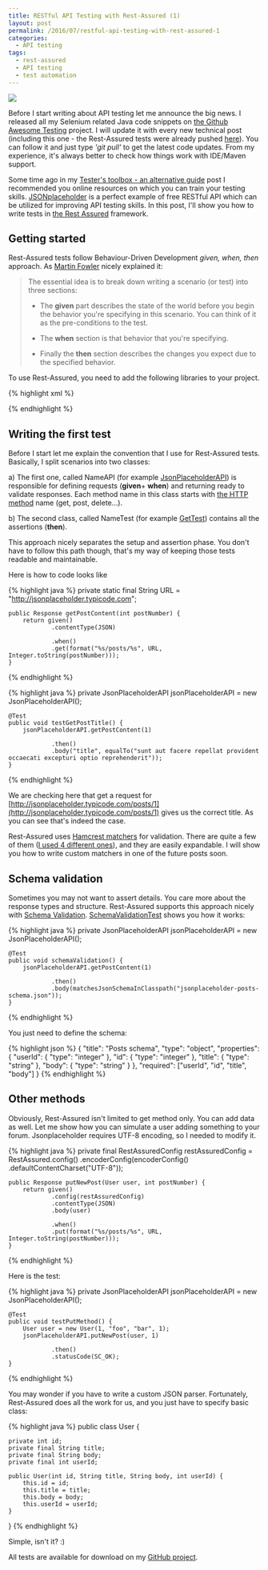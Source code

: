 ```yaml
---
title: RESTful API Testing with Rest-Assured (1)
layout: post
permalink: /2016/07/restful-api-testing-with-rest-assured-1
categories:
  - API testing
tags:
  - rest-assured
  - API testing
  - test automation 
---
```


![](/images/blog/Rest-Assured-new-brand-identity-lr.jpg)

Before I start writing about API testing let me announce the big news. I released all my Selenium related Java code
snippets on [the Github Awesome Testing](https://github.com/slawekradzyminski/AwesomeTesting) project. I will update it
with every new technical post (including this one - the Rest-Assured tests were already
pushed [here](https://github.com/slawekradzyminski/AwesomeTesting/tree/master/src/test/java/restassuredjsonplaceholder)).
You can follow it and just type _'git pull'_ to get the latest code updates. From my experience, it's always better to
check how things work with IDE/Maven support.

Some time ago in
my [Tester's toolbox - an alternative guide](http://awesome-testing.com/2016/04/testers-toolbox-alternative-guide.html)
post I recommended you online resources on which you can train your testing
skills. [JSONplaceholder](http://jsonplaceholder.typicode.com/) is a perfect example of free RESTful API which can be
utilized for improving API testing skills. In this post, I'll show you how to write tests
in [the Rest Assured](https://github.com/rest-assured/rest-assured) framework.

## Getting started

Rest-Assured tests follow Behaviour-Driven Development _given, when, then_ approach.
As [Martin Fowler](http://martinfowler.com/bliki/GivenWhenThen.html) nicely explained it:

> The essential idea is to break down writing a scenario (or test) into three sections:
>
> * The **given** part describes the state of the world before you begin the behavior you're specifying in this
    scenario. You can think of it as the pre-conditions to the test.
>
> * The **when** section is that behavior that you're specifying.
>
> * Finally the **then** section describes the changes you expect due to the specified behavior.

To use Rest-Assured, you need to add the following libraries to your project.

{% highlight xml %}

{% endhighlight %}

## Writing the first test

Before I start let me explain the convention that I use for Rest-Assured tests. Basically, I split scenarios into two
classes:

a) The first one, called NameAPI (for
example [JsonPlaceholderAPI](https://github.com/slawekradzyminski/AwesomeTesting/blob/master/src/test/java/restassuredjsonplaceholder/utils/JsonPlaceholderAPI.java))
is responsible for defining requests (**given**+ **when**) and returning ready to validate responses. Each method name
in this class starts with [the HTTP method](http://www.tutorialspoint.com/http/http_methods.htm) name (get, post,
delete...).

b) The second class, called NameTest (for
example [GetTest](https://github.com/slawekradzyminski/AwesomeTesting/blob/master/src/test/java/restassuredjsonplaceholder/tests/GetTest.java))
contains all the assertions (**then**).

This approach nicely separates the setup and assertion phase. You don't have to follow this path though, that's my way
of keeping those tests readable and maintainable.

Here is how to code looks like

{% highlight java %}
    private static final String URL = "http://jsonplaceholder.typicode.com";

    public Response getPostContent(int postNumber) {
        return given()
                .contentType(JSON)

                .when()
                .get(format("%s/posts/%s", URL, Integer.toString(postNumber)));
    }
{% endhighlight %}

{% highlight java %}
    private JsonPlaceholderAPI jsonPlaceholderAPI = new JsonPlaceholderAPI();

    @Test
    public void testGetPostTitle() {
        jsonPlaceholderAPI.getPostContent(1)

                .then()
                .body("title", equalTo("sunt aut facere repellat provident occaecati excepturi optio reprehenderit"));
    }
{% endhighlight %}

We are checking here that get a request
for [http://jsonplaceholder.typicode.com/posts/1](http://jsonplaceholder.typicode.com/posts/1) gives us the correct
title. As you can see that's indeed the case.

Rest-Assured uses [Hamcrest matchers](http://www.vogella.com/tutorials/Hamcrest/article.html) for validation. There are
quite a few of
them ([I used 4 different ones](https://github.com/slawekradzyminski/AwesomeTesting/blob/master/src/test/java/restassuredjsonplaceholder/tests/GetTest.java)),
and they are easily expandable. I will show you how to write custom matchers in one of the future posts soon.

## Schema validation

Sometimes you may not want to assert details. You care more about the response types and structure. Rest-Assured
supports this approach nicely
with [Schema Validation](https://github.com/rest-assured/rest-assured/wiki/Usage#json-schema-validation). [SchemaValidationTest](https://github.com/slawekradzyminski/AwesomeTesting/blob/master/src/test/java/restassuredjsonplaceholder/tests/SchemaValidationTest.java)
shows you how it works:

{% highlight java %}
    private JsonPlaceholderAPI jsonPlaceholderAPI = new JsonPlaceholderAPI();

    @Test
    public void schemaValidation() {
        jsonPlaceholderAPI.getPostContent(1)

                .then()
                .body(matchesJsonSchemaInClasspath("jsonplaceholder-posts-schema.json"));
    }
{% endhighlight %}

You just need to define the schema:

{% highlight json %}
{
  "title": "Posts schema",
  "type": "object",
  "properties": {
    "userId": {
      "type": "integer"
    },
    "id": {
      "type": "integer"
    },
    "title": {
      "type": "string"
    },
    "body": {
      "type": "string"
    }
  },
  "required": ["userId", "id", "title", "body"]
}
{% endhighlight %}

## Other methods

Obviously, Rest-Assured isn't limited to get method only. You can add data as well. Let me show how you can simulate a
user adding something to your forum. Jsonplaceholder requires UTF-8 encoding, so I needed to modify it.

{% highlight java %}
    private final RestAssuredConfig restAssuredConfig = RestAssured.config()
        .encoderConfig(encoderConfig()
        .defaultContentCharset("UTF-8"));

    public Response putNewPost(User user, int postNumber) {
        return given()
                .config(restAssuredConfig)
                .contentType(JSON)
                .body(user)

                .when()
                .put(format("%s/posts/%s", URL, Integer.toString(postNumber)));
    }
{% endhighlight %}

Here is the test:

{% highlight java %}
    private JsonPlaceholderAPI jsonPlaceholderAPI = new JsonPlaceholderAPI();

    @Test
    public void testPutMethod() {
        User user = new User(1, "foo", "bar", 1);
        jsonPlaceholderAPI.putNewPost(user, 1)

                .then()
                .statusCode(SC_OK);
    }
{% endhighlight %}

You may wonder if you have to write a custom JSON parser. Fortunately, Rest-Assured does all the work for us, and you
just have to specify basic class:

{% highlight java %}
public class User {

    private int id;
    private final String title;
    private final String body;
    private final int userId;

    public User(int id, String title, String body, int userId) {
        this.id = id;
        this.title = title;
        this.body = body;
        this.userId = userId;
    }
}
{% endhighlight %}

Simple, isn't it? :)

All tests are available for download on my [GitHub project](https://github.com/slawekradzyminski/AwesomeTesting).

